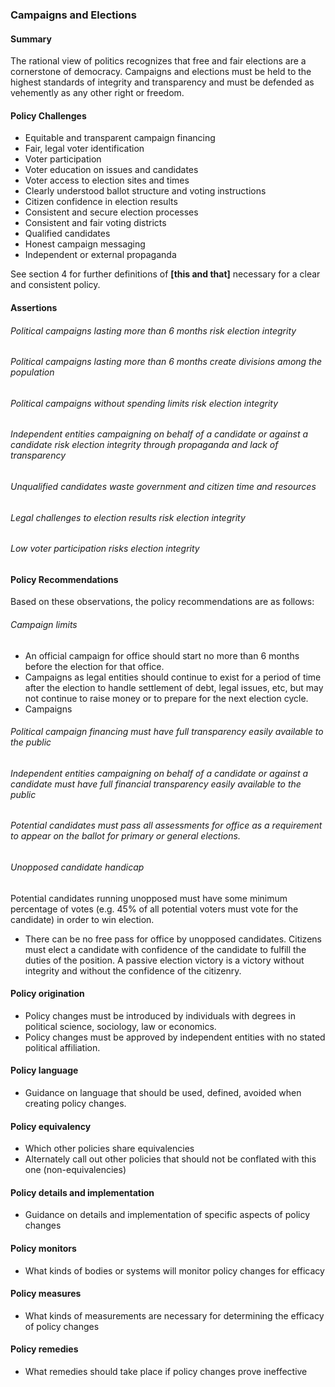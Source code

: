 ### Campaigns and Elections

#### Summary
The rational view of politics recognizes that free and fair elections are a cornerstone of democracy.  Campaigns and elections must be held to the highest standards of integrity and transparency and must be defended as vehemently as any other right or freedom.

#### Policy Challenges

- Equitable and transparent campaign financing
- Fair, legal voter identification
- Voter participation
- Voter education on issues and candidates
- Voter access to election sites and times
- Clearly understood ballot structure and voting instructions
- Citizen confidence in election results
- Consistent and secure election processes
- Consistent and fair voting districts
- Qualified candidates
- Honest campaign messaging 
- Independent or external propaganda

See section 4 for further definitions of **[this and that]** necessary for a clear and consistent policy.

#### Assertions 

###### Political campaigns lasting more than 6 months risk election integrity
###### Political campaigns lasting more than 6 months create divisions among the population
###### Political campaigns without spending limits risk election integrity
###### Independent entities campaigning on behalf of a candidate or against a candidate risk election integrity through propaganda and lack of transparency
###### Unqualified candidates waste government and citizen time and resources
###### Legal challenges to election results risk election integrity
###### Low voter participation risks election integrity


#### Policy Recommendations
Based on these observations, the policy recommendations are as follows:

###### Campaign limits
- An official campaign for office should start no more than 6 months before the election for that office.
- Campaigns as legal entities should continue to exist for a period of time after the election to handle settlement of debt, legal issues, etc, but may not continue to raise money or to prepare for the next election cycle.
- Campaigns 

###### Political campaign financing must have full transparency easily available to the public
###### Independent entities campaigning on behalf of a candidate or against a candidate must have full financial transparency easily available to the public
###### Potential candidates must pass all assessments for office as a requirement to appear on the ballot for primary or general elections.
###### Unopposed candidate handicap
Potential candidates running unopposed must have some minimum percentage of votes (e.g. 45% of all potential voters must vote for the candidate) in order to win election.
-  There can be no free pass for office by unopposed candidates.  Citizens must elect a candidate with confidence of the candidate to fulfill the duties of the position.  A passive election victory is a victory without integrity and without the confidence of the citizenry.

#### Policy origination
- Policy changes must be introduced by individuals with degrees in political science, sociology, law or economics.
- Policy changes must be approved by independent entities with no stated political affiliation.

#### Policy language
- Guidance on language that should be used, defined, avoided when creating policy changes.

#### Policy equivalency
- Which other policies share equivalencies
- Alternately call out other policies that should not be conflated with this one (non-equivalencies)

#### Policy details and implementation
- Guidance on details and implementation of specific aspects of policy changes

#### Policy monitors 
- What kinds of bodies or systems will monitor policy changes for efficacy

#### Policy measures
- What kinds of measurements are necessary for determining the efficacy of policy changes

#### Policy remedies
- What remedies should take place if policy changes prove ineffective 

